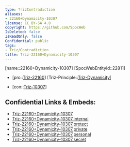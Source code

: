 ```yaml
---
type: TrizContradiction
aliases:
- 22160+Dynamicity-10307
license: CC BY-SA 4.0
copyright: https://github.com/SpocWeb
IsDeleted: false
IsReadOnly: false
Confidential: public
tags: 
- Triz/Contradiction
title: Triz-22160+Dynamicity-10307
---
```

[name::22160+Dynamicity-10307]
[SpocWebEntityId::22811]
+ [pro::[Triz-22160](Triz-22160)]
[Triz-Principle::[Triz-Dynamicity](tech/Triz/Principle/Triz-Dynamicity.md)]
- [con::[Triz-10307](Triz-10307)]



## Confidential Links & Embeds: 
- [Triz-22160+Dynamicity-10307](../../../../_public/tech/Triz/Contradict/Triz-22160+Dynamicity-10307.md) 
- [Triz-22160+Dynamicity-10307.internal](../../../../_internal/tech/Triz/Contradict/Triz-22160+Dynamicity-10307.internal.md) 
- [Triz-22160+Dynamicity-10307.protect](../../../../_protect/tech/Triz/Contradict/Triz-22160+Dynamicity-10307.protect.md) 
- [Triz-22160+Dynamicity-10307.private](../../../../_private/tech/Triz/Contradict/Triz-22160+Dynamicity-10307.private.md) 
- [Triz-22160+Dynamicity-10307.personal](../../../../_personal/tech/Triz/Contradict/Triz-22160+Dynamicity-10307.personal.md) 
- [Triz-22160+Dynamicity-10307.secret](../../../../_secret/tech/Triz/Contradict/Triz-22160+Dynamicity-10307.secret.md) 
